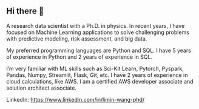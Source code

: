 ## Hi there 👋

A research data scientist with a Ph.D. in physics. In recent years, I have focused on Machine Learning applications to solve challenging problems with predictive modeling, risk assessment, and big data. 

My preferred programming languages are Python and SQL. I have 5 years of experience in Python and 2 years of experience in SQL.  

I’m very familiar with ML skills such as Sci-Kit Learn, Pytorch, Pyspark, Pandas, Numpy, Streamlit, Flask, Git, etc. I have 2 years of experience in cloud calculations, like AWS. I am a certified AWS developer associate and solution architect associate.

LinkedIn: https://www.linkedin.com/in/limin-wang-phd/
<!--
**wanglmnju/wanglmnju** is a ✨ _special_ ✨ repository because its `README.md` (this file) appears on your GitHub profile.

Here are some ideas to get you started:

- 🔭 I’m currently working on ...
- 🌱 I’m currently learning ...
- 👯 I’m looking to collaborate on ...
- 🤔 I’m looking for help with ...
- 💬 Ask me about ...
- 📫 How to reach me: ...
- 😄 Pronouns: ...
- ⚡ Fun fact: ...
-->

